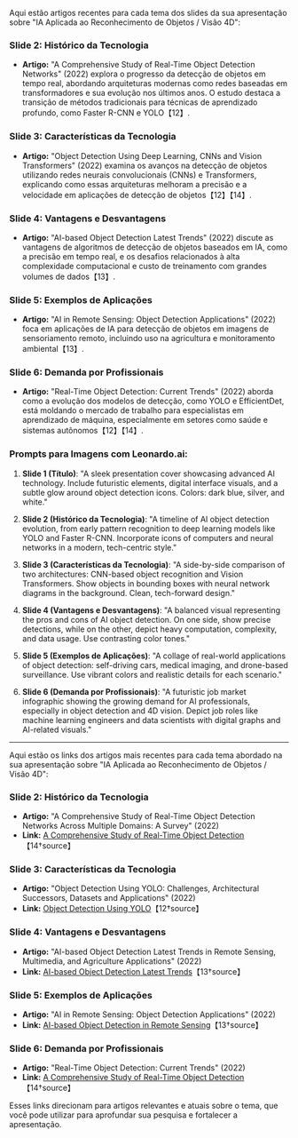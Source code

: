 Aqui estão artigos recentes para cada tema dos slides da sua apresentação sobre "IA Aplicada ao Reconhecimento de Objetos / Visão 4D":

### **Slide 2: Histórico da Tecnologia**
- **Artigo:** "A Comprehensive Study of Real-Time Object Detection Networks" (2022) explora o progresso da detecção de objetos em tempo real, abordando arquiteturas modernas como redes baseadas em transformadores e sua evolução nos últimos anos. O estudo destaca a transição de métodos tradicionais para técnicas de aprendizado profundo, como Faster R-CNN e YOLO【12】.

### **Slide 3: Características da Tecnologia**
- **Artigo:** "Object Detection Using Deep Learning, CNNs and Vision Transformers" (2022) examina os avanços na detecção de objetos utilizando redes neurais convolucionais (CNNs) e Transformers, explicando como essas arquiteturas melhoram a precisão e a velocidade em aplicações de detecção de objetos【12】【14】.

### **Slide 4: Vantagens e Desvantagens**
- **Artigo:** "AI-based Object Detection Latest Trends" (2022) discute as vantagens de algoritmos de detecção de objetos baseados em IA, como a precisão em tempo real, e os desafios relacionados à alta complexidade computacional e custo de treinamento com grandes volumes de dados【13】.

### **Slide 5: Exemplos de Aplicações**
- **Artigo:** "AI in Remote Sensing: Object Detection Applications" (2022) foca em aplicações de IA para detecção de objetos em imagens de sensoriamento remoto, incluindo uso na agricultura e monitoramento ambiental【13】. 

### **Slide 6: Demanda por Profissionais**
- **Artigo:** "Real-Time Object Detection: Current Trends" (2022) aborda como a evolução dos modelos de detecção, como YOLO e EfficientDet, está moldando o mercado de trabalho para especialistas em aprendizado de máquina, especialmente em setores como saúde e sistemas autônomos【12】【14】.

### **Prompts para Imagens com Leonardo.ai:**

1. **Slide 1 (Título)**: "A sleek presentation cover showcasing advanced AI technology. Include futuristic elements, digital interface visuals, and a subtle glow around object detection icons. Colors: dark blue, silver, and white."
   
2. **Slide 2 (Histórico da Tecnologia)**: "A timeline of AI object detection evolution, from early pattern recognition to deep learning models like YOLO and Faster R-CNN. Incorporate icons of computers and neural networks in a modern, tech-centric style."

3. **Slide 3 (Características da Tecnologia)**: "A side-by-side comparison of two architectures: CNN-based object recognition and Vision Transformers. Show objects in bounding boxes with neural network diagrams in the background. Clean, tech-forward design."

4. **Slide 4 (Vantagens e Desvantagens)**: "A balanced visual representing the pros and cons of AI object detection. On one side, show precise detections, while on the other, depict heavy computation, complexity, and data usage. Use contrasting color tones."

5. **Slide 5 (Exemplos de Aplicações)**: "A collage of real-world applications of object detection: self-driving cars, medical imaging, and drone-based surveillance. Use vibrant colors and realistic details for each scenario."

6. **Slide 6 (Demanda por Profissionais)**: "A futuristic job market infographic showing the growing demand for AI professionals, especially in object detection and 4D vision. Depict job roles like machine learning engineers and data scientists with digital graphs and AI-related visuals."

---

Aqui estão os links dos artigos mais recentes para cada tema abordado na sua apresentação sobre "IA Aplicada ao Reconhecimento de Objetos / Visão 4D":

### **Slide 2: Histórico da Tecnologia**
- **Artigo:** "A Comprehensive Study of Real-Time Object Detection Networks Across Multiple Domains: A Survey" (2022)
- **Link:** [A Comprehensive Study of Real-Time Object Detection](https://arxiv.org/abs/2208.10895)【14†source】

### **Slide 3: Características da Tecnologia**
- **Artigo:** "Object Detection Using YOLO: Challenges, Architectural Successors, Datasets and Applications" (2022)
- **Link:** [Object Detection Using YOLO](https://link.springer.com/article/10.1007/s11042-022-12062-2)【12†source】

### **Slide 4: Vantagens e Desvantagens**
- **Artigo:** "AI-based Object Detection Latest Trends in Remote Sensing, Multimedia, and Agriculture Applications" (2022)
- **Link:** [AI-based Object Detection Latest Trends](https://www.frontiersin.org/articles/10.3389/frai.2022.867084/full)【13†source】

### **Slide 5: Exemplos de Aplicações**
- **Artigo:** "AI in Remote Sensing: Object Detection Applications" (2022)
- **Link:** [AI-based Object Detection in Remote Sensing](https://www.frontiersin.org/articles/10.3389/frai.2022.867084/full)【13†source】

### **Slide 6: Demanda por Profissionais**
- **Artigo:** "Real-Time Object Detection: Current Trends" (2022)
- **Link:** [A Comprehensive Study of Real-Time Object Detection](https://arxiv.org/abs/2208.10895)【14†source】

Esses links direcionam para artigos relevantes e atuais sobre o tema, que você pode utilizar para aprofundar sua pesquisa e fortalecer a apresentação.
